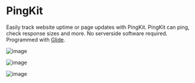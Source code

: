 # PingKit
Easily track website uptime or page updates with PingKit.
PingKit can ping, check response sizes and more. No serverside software required.
Programmed with [Glide](https://github.com/StormTersteeg/Python-Glide-Framework).

![image](https://user-images.githubusercontent.com/42808385/172060201-738fb6c5-0f99-4955-ab0f-3c656f21d2d2.png)

![image](https://user-images.githubusercontent.com/42808385/172060218-6f9961ab-ce56-485e-bd43-11e3f43fe44c.png)

![image](https://user-images.githubusercontent.com/42808385/172060236-b97290fd-1cf2-435f-8035-1fedc1a7c07d.png)
